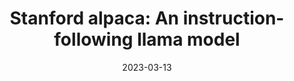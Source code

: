 ---
title: "Stanford alpaca: An instruction-following llama model"
authors_before: "R. Taori*, I. Gulrajani*, T. Zhang*, "
authors_after: "*, X. Li*, C. Guestrin, P. Liang, T. Hashimoto"
award: ""
collection: publications
permalink: /publication/riskdec
tldr: 'We introduce Alpaca 7B, a instruction-following fine-tuned LLaMA model. On our preliminary evaluation, Alpaca behaves qualitatively similarly to OpenAI’s text-davinci-003, while being surprisingly small and easy/cheap to reproduce (<600$).'
date: 2023-03-13
venue: ''
preprint: 'GitHub' 
header: 
  teaser: 'papers/alpaca/alpaca.png'
paper: ''
code: 'https://github.com/tatsu-lab/stanford_alpaca' 
twitter: "https://twitter.com/tatsu_hashimoto/status/1635309810613882880"
link: 'https://crfm.stanford.edu/2023/03/13/alpaca.html'
video: ''
categories:
  - Self-Supervised Learning
  - NLP
  - Selected Papers 
  - RLHF
---